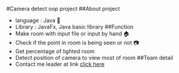 #Camera detect oop project
##About project
- language : Java 🎃
- Library : JavaFx, Java basic library
##Function
- Make room with input file or input by hand 🏠
- Check if the point in room is being seen or not 📷
- Get percentage of lighted room
- Detect position of camera to view most of room
##Team detail
- Contact me leader at link <a href="https://www.facebook.com/darkness1331311/">click here</a>
